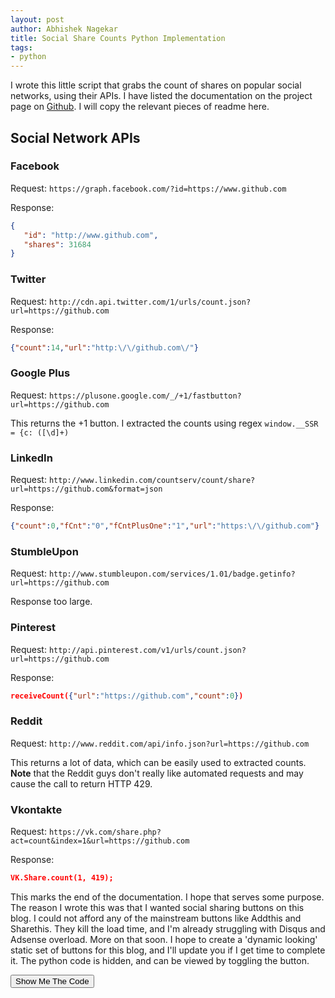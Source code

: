 ```yaml
---
layout: post
author: Abhishek Nagekar
title: Social Share Counts Python Implementation
tags:
- python
---
```


I wrote this little script that grabs the count of shares on popular social networks, using their APIs. I have listed the documentation on the project page on <a href="https://github.com/abhn/Social-Share-Counts" target="_blank">Github</a>. I will copy the relevant pieces of readme here.

## Social Network APIs

### Facebook

Request:
`https://graph.facebook.com/?id=https://www.github.com`

Response:
```json
{
   "id": "http://www.github.com",
   "shares": 31684
}
```

### Twitter

Request:
`http://cdn.api.twitter.com/1/urls/count.json?url=https://github.com`

Response:
```json
{"count":14,"url":"http:\/\/github.com\/"}
```

### Google Plus

Request:
`https://plusone.google.com/_/+1/fastbutton?url=https://github.com`

This returns the +1 button. I extracted the counts using regex `window.__SSR = {c: ([\d]+)`

### LinkedIn

Request:
`http://www.linkedin.com/countserv/count/share?url=https://github.com&format=json`

Response:
```json
{"count":0,"fCnt":"0","fCntPlusOne":"1","url":"https:\/\/github.com"}
```

### StumbleUpon

Request:
`http://www.stumbleupon.com/services/1.01/badge.getinfo?url=https://github.com`

Response too large.

### Pinterest

Request:
`http://api.pinterest.com/v1/urls/count.json?url=https://github.com`

Response:
```json
receiveCount({"url":"https://github.com","count":0}) 
```

### Reddit

Request:
`http://www.reddit.com/api/info.json?url=https://github.com`

This returns a lot of data, which can be easily used to extracted counts. 
**Note** that the Reddit guys don't really like automated requests and may cause the call to return HTTP 429.

### Vkontakte

Request:
`https://vk.com/share.php?act=count&index=1&url=https://github.com`

Response:
```json
VK.Share.count(1, 419);
```

This marks the end of the documentation. I hope that serves some purpose. The reason I wrote this was that I wanted social sharing buttons on this blog. I could not afford any of the mainstream buttons like Addthis and Sharethis. They kill the load time, and I'm already struggling with Disqus and Adsense overload. More on that soon. I hope to create a 'dynamic looking' static set of buttons for this blog, and I'll update you if I get time to complete it. The python code is hidden, and can be viewed by toggling the button.

<input type="button" value="Show Me The Code" onclick="showDiv()">
<div id='mysrc' style='display:none;'><script src="http://gist-it.appspot.com/https://github.com/abhn/Social-Share-Counts/blob/master/socialShareCount.py"></script></div>
<script>
function showDiv() {
   document.getElementById('mysrc').style.display = "block";
}
</script>

